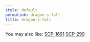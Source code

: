 ```yaml
---
style: default
permalink: dragon-s-fall
title: dragon-s-fall
---
```

You may also like:
[SCP-1691](http://scp-wiki.net/scp-1691)
[SCP-299](http://scp-wiki.net/scp-299)